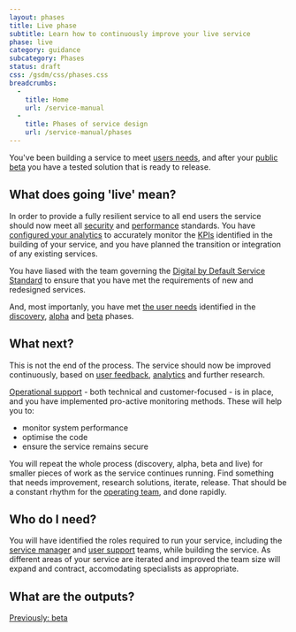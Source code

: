 ```yaml
---
layout: phases
title: Live phase
subtitle: Learn how to continuously improve your live service
phase: live
category: guidance
subcategory: Phases
status: draft
css: /gsdm/css/phases.css
breadcrumbs:
  -
    title: Home
    url: /service-manual
  - 
    title: Phases of service design
    url: /service-manual/phases
---
```


You've been building a service to meet [users needs](/service-manual/users/user-needs.html), and after your [public beta](/service-manual/phases/beta.html) you have a tested solution that is ready to release.

## What does going 'live' mean?

In order to provide a fully resilient service to all end users the service should now meet all [security](/service-manual/making-software/information-security.html) and [performance](/service-manual/measurement) standards. You have [configured your analytics](/service-manual/making-software/analytics-tools.html) to accurately monitor the [KPIs](/service-manual/measurement) identified in the building of your service, and you have planned the transition or integration of any existing services.

You have liased with the team governing the [Digital by Default Service Standard](/service-manual/digital-by-default) to ensure that you have met the requirements of new and redesigned services.

And, most importanly, you have met [the user needs](/service-manual/users/user-needs.html) identified in the [discovery](/service-manual/phases/discovery.html), [alpha](/service-manual/phases/alpha.html) and [beta](/service-manual/phases/beta.html) phases.

## What next?

This is not the end of the process. The service should now be improved continuously, based on [user feedback](/service-manual/operations/helpdesk.html), [analytics](/service-manual/operations/monitoring.html) and further research.

[Operational support](/service-manual/operations) - both technical and customer-focused - is in place, and you have implemented pro-active monitoring methods. These will help you to:

* monitor system performance 
* optimise the code
* ensure the service remains secure

You will repeat the whole process (discovery, alpha, beta and live) for smaller pieces of work as the service continues running. Find something that needs improvement, research solutions, iterate, release. That should be a constant rhythm for the [operating team](/service-manual/the-team), and done rapidly.

## Who do I need?

You will have identified the roles required to run your service, including the [service manager](/service-manual/the-team/service-manager.html) and [user support](/service-manual/operations/managing-user-support.html) teams, while building the service. As different areas of your service are iterated and improved the team size will expand and contract, accomodating specialists as appropriate.

## What are the outputs?


<!--
<ul class="phase-activities">
  <li>
    <img class="output" src="/service-manual/assets/images/pictograms/website.png" />
    Live service
  </li>
  <li>
    <img class="output" src="/service-manual/assets/images/pictograms/discussion.png" />
    User feedback
  </li>
  <li>
    <img class="output" src="/service-manual/assets/images/pictograms/live-larger.png" />
    Team size
  </li>
</ul>
-->

[Previously: beta](/service-manual/phases/beta.html)
